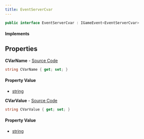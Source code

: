 ```yaml
---
title: EventServerCvar
---
```


```csharp
public interface EventServerCvar : IGameEvent<EventServerCvar>
```

#### Implements

## Properties

**CVarName** - [Source Code](https://github.com/swiftly-solution/swiftlys2/blob/master/managed/src/SwiftlyS2.Generated/GameEvents/Interfaces/EventServerCvar.cs#L23)

```csharp
string CVarName { get; set; }
```

#### Property Value

- [string](https://learn.microsoft.com/dotnet/api/system.string)

**CVarValue** - [Source Code](https://github.com/swiftly-solution/swiftlys2/blob/master/managed/src/SwiftlyS2.Generated/GameEvents/Interfaces/EventServerCvar.cs#L30)

```csharp
string CVarValue { get; set; }
```

#### Property Value

- [string](https://learn.microsoft.com/dotnet/api/system.string)

